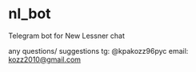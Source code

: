# nl_bot
Telegram bot for New Lessner chat

any questions/ suggestions 
tg: @kpakozz96pyc
email: kozz2010@gmail.com

